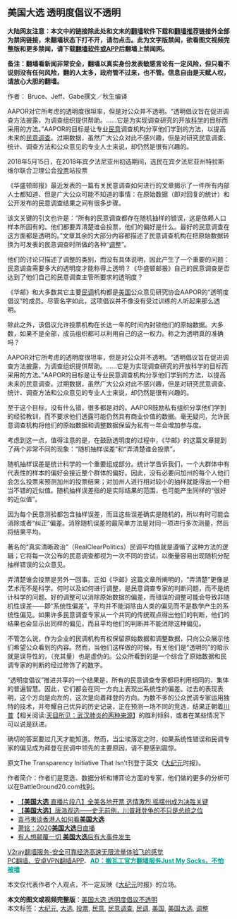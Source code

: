  <h2>美国大选 透明度倡议不透明</h2> <p class="notice"><b>大陆网友注意：本文中的链接除此处和文末的<a href="https://github.com/bannedbook/fanqiang" >翻墙</a>软件下载和<a href="https://github.com/killgcd/justmysocks/blob/master/README.md">翻墙推荐</a>链接外全部为禁网链接，未翻墙状态下打不开，请勿点击。此为文字版禁闻，欲看图文视频完整版和更多禁闻，请下载<a href="https://github.com/bannedbook/fanqiang">翻墙软件或APP</a>后翻墙上禁闻网。</p><p>备注：翻墙看新闻非常安全，翻墙以真实身份发表敏感言论有一定风险，但只看不说则没有任何风险，翻的人太多，政府管不过来，也不管。信息自由是天赋人权，请放心大胆的翻墙。</b></p>  <div class="entry"> <p>作者： Bruce、Jeff、Gabe撰文／秋生编译</p> <p id="summary">AAPOR对它所考虑的透明度很坦率，但是对公众并不透明。“透明倡议旨在促进调查方法披露，为调查组织提供帮助。……它是为实现调查研究的开放<span class='wp_keywordlink'><a href="https://www.bannedbook.org/forum11/topic309.html" title="禁片：“科学”的棍子" target="_blank">科学</a></span>的目标而采用的方法。”AAPOR的目标是让专业<a href="https://www.bannedbook.org/bnews/tag/%E6%B0%91%E6%84%8F/" class="st_tag internal_tag" rel="tag" title="标签 民意 下的日志">民意</a>调查机构分享他们学到的方法，以提高未来的<a href="https://www.bannedbook.org/bnews/tag/%E6%B0%91%E6%84%8F%E8%B0%83%E6%9F%A5/" class="st_tag internal_tag" rel="tag" title="标签 民意调查 下的日志">民意调查</a>。过期数据，虽然广大公众对此不感兴趣，但是对研究民意调查、统计、调查方法和公众意见的专业人士来说，却仍然是很有兴趣的。</p> <p id="conimg"></p> <p>2018年5月15日，在2018年宾夕法尼亚州初选期间，选民在宾夕法尼亚州特拉斯维尔联合卫理公会<a href="https://www.bannedbook.org/bnews/tag/%E6%8A%95%E7%A5%A8/" class="st_tag internal_tag" rel="tag" title="标签 投票 下的日志">投票</a>站投票</p> <p>《华盛顿邮报》最近发表的一篇有关民意调查如何进行的文章揭示了一件所有内部人士都知道、但是广大公众可能不知道的事情：在原始数据（即对回复的统计）和公开发布的民意调查结果之间有很多步骤。</p>  <p>该文关键的引文也许是：“所有的民意调查都存在随机抽样的错误，这是依赖人口样本所固有的。他们都要弄清楚谁会投票，他们的偏好是什么。最好的民意调查在这方面都是透明的。”文章其余的大部分内容都描述了民意调查机构在把原始数据转换为可发表的民意调查时所做的各种“<a href="https://www.bannedbook.org/bnews/tag/%E8%B0%83%E6%95%B4/" class="st_tag internal_tag" rel="tag" title="标签 调整 下的日志">调整</a>”。</p> <p>他们的讨论只描述了调整的类别，而没有具体说明，因此产生了一个重要的问题：民意调查需要多大的透明度才能称得上透明？《华盛顿邮报》自己的民意调查是否达到了他们自己的民意调查主管所要求的透明度？</p> <p>《华邮》和大多数其它主要<a href="https://www.bannedbook.org/bnews/tag/%E6%B0%91%E8%B0%83/" class="st_tag internal_tag" rel="tag" title="标签 民调 下的日志">民调</a>机构都是<a href="https://www.bannedbook.org/bnews/tag/%e7%be%8e%e5%9b%bd/" class="st_tag internal_tag" rel="tag" title="标签 美国 下的日志">美国</a>公众意见研究协会AAPOR的“透明度倡议”的成员。尽管名字如此，这项倡议并不像没有受过训练的人听起来那么透明。</p> <p>除此之外，该倡议允许投票机构在长达一年的时间内封锁他们的原始数据。大多数，如果不是全部，成员组织都可以利用自己的这一权力。称之为透明真的准确吗？</p> <p>AAPOR对它所考虑的透明度很坦率，但是对公众并不透明。“透明倡议旨在促进调查方法披露，为调查组织提供帮助。……它是为实现调查研究的开放科学的目标而采用的方法。”AAPOR的目标是让专业民意调查机构分享他们学到的方法，以提高未来的民意调查。过期数据，虽然广大公众对此不感兴趣，但是对研究民意调查、统计、调查方法和公众意见的专业人士来说，却仍然是很有兴趣的。</p>  <p>至于这个目标，没有什么错，很多都是对的。AAPOR鼓励私有组织分享他们学到的经验教训，而不要求他们透露可能仍然具有商业价值的数据。毫无疑问，允许民意调查机构将他们的原始数据和调整数据保留为私有一年会增加参与度。</p> <p>考虑到这一点，值得注意的是，在鼓励透明度的过程中，《华邮》的这篇文章提到了两个非常不同的现象：“随机抽样误差”和“弄清楚谁会投票”。</p> <p>随机抽样误差是统计科学的一个重要组成部分。统计学告诉我们，一个大群体中有代表性的样本的偏好会接近整个群体的偏好。因此，没有必要问加州的每个人他们会怎么投票来预测加州的投票结果；对加州人进行相对较小的抽样就能得出一个相当不错的近似值。随机抽样误差指的是实际结果的范围，也可能产生同样的“很好的近似值”。</p> <p>因为每个民意测验都包含抽样误差，而且这些误差确实是随机的，所以有时可能会消除或者“纠正”偏差。消除随机误差的最简单方法是对同一项进行多次测量，然后将结果平均。</p> <p>著名的“真实清晰政治”（RealClearPolitics）民调平均值就是遵循了这种方法的逻辑；它将每一次公布的民意调查都视为一次不同的尝试，以衡量容易出现随机分配抽样错误的公众意见。</p>  <p>弄清楚谁会投票是另外一回事。正如《华邮》这篇文章所阐明的，“弄清楚”更像是艺术而不是科学。何时以及如何进行调整，是民意调查专家的判断问题，而不是统计科学的问题。好的调整可以消除原始数据的偏差，而错误的调整可能会导致非随机性误差——即“系统性偏差”。平均并不能消除由人类的偏见而不是数学产生的系统性偏见。如果许多民意调查专家从一个共同的传统观点得出他们的判断，他们的结果也会显示出同样的偏见，而且平均他们的判断并不能消除这种偏见。</p> <p>不管怎么说，作为企业的民调机构有权保留原始数据和调整数据，只向公众展示他们希望公众看到的内容。然而，当他们这样做的时候，有关他们是“透明的”的暗示就是误导性的，（充其量）也是虚伪的。公众所看到的是一个综合了原始数据和民调专家的判断的经过修饰了的数字。</p> <p>“透明度倡议”推进共享的一个结果是，所有的民意调查专家都将利用相同的、集体的普遍智慧。因此，它们都会在同一方向上表现出系统性的偏差。过去的表现表明，这个方向是向左的，这次是向着拜登的方向。为数不多的公众民调专家运用独特的技术，并夸耀自己优异的历史记录，正在预测一场不同的竞选，结果正朝着<span class='wp_keywordlink'><a href="https://www.bannedbook.org/bnews/comments/20200816/1381118.html" title="天目所见：川普将再赢总统大选 共和党掌参众两院" target="_blank">川普</a></span>【相关阅读:<a href='https://www.bannedbook.org/bnews/comments/20200816/1381123.html' target='_blank'>天目所见：武汉肺炎的两种来源</a>】的胜利倾斜，或者在某些情况下可以说是跃进。</p> <p>确切的答案要过几天才能知道。然而，当尘埃落定之时，如果系统性错误和民调专家的偏见成为拜登在民调中领先的主要原因，请不要感到震惊。</p> <p>原文The Transparency Initiative That Isn’t刊登于英文《<span class='wp_keywordlink_affiliate'><a href="http://www.epochtimes.com/" title="大纪元" target="_blank">大纪元</a></span>时报》。</p>  <p>作者简介：作者们是竞选、数据分析和博弈论方面的专家，他们做的更多的分析可以在BattleGround20.com找到。</p> <ul class='op-related-articles' title='相关阅读'> <li><a href='https://www.bannedbook.org/bnews/bannedvideo/20201104/1425533.html' target='_blank'>【<b>美国大选</b> 直播片段八】全美各地开票 选情激烈 摇摆州成为决胜关键</a></li> <li><a href='https://www.bannedbook.org/bnews/bannedvideo/20201104/1425531.html' target='_blank'>【<b>美国大选</b>】唐浩观选——史无前例，川普拜登争的不只是总统之位</a></li> <li><a href='https://www.bannedbook.org/bnews/bannedvideo/20201104/1425530.html' target='_blank'>袁弓夷谈香港人如何看<b>美国大选</b></a></li> <li><a href='https://www.bannedbook.org/bnews/cbnews/20201104/1425523.html' target='_blank'>萧铭：2020<b>美国大选</b>日直播</a></li> <li><a href='https://www.bannedbook.org/bnews/comments/20201104/1425509.html' target='_blank'>有人想颠覆一切 <b>美国大选</b>后有大事件发生</a></li> </ul> <p class="texttj"> <a href="https://www.bannedbook.org/forum23/topic22702.html" target="_blank">V2ray翻墙服务-安全可靠经济高速无限流量体验飞的感觉</a><br/> <a href="https://github.com/bannedbook/fanqiang/wiki/%E7%A6%81%E9%97%BB%E7%BD%91%E5%AE%89%E5%8D%93%E7%BF%BB%E5%A2%99%E6%96%B0%E9%97%BBAPP" target="_blank">PC翻墙、安卓VPN翻墙APP</a>、<span onclick="window.open('https://github.com/killgcd/justmysocks/blob/master/README.md')" style="font-weight:bold;color:#00A191;cursor:pointer;text-decoration:underline;outline:none">AD：搬瓦工官方翻墙服务Just My Socks，不怕被墙</span></p><p>本文仅代表作者个人观点，不一定反映《<a href="https://www.bannedbook.org/bnews/tag/%e5%a4%a7%e7%ba%aa%e5%85%83/" class="st_tag internal_tag" rel="tag" title="标签 大纪元 下的日志">大纪元</a>时报》的立场。</p><a name='sharetosocial'></a>       <div><b>本文的图文或视频完整版</b>：<a href='https://www.bannedbook.org/bnews/comments/20201104/1425532.html'>美国大选 透明度倡议不透明</a></div>  </div><!--END ENTRY--> <div class="postfooter"> <div>本文标签：<a href="https://www.bannedbook.org/bnews/tag/%e5%a4%a7%e7%ba%aa%e5%85%83/" rel="tag">大纪元</a>, <a href="https://www.bannedbook.org/bnews/tag/%e5%a4%a7%e9%80%89/" rel="tag">大选</a>, <a href="https://www.bannedbook.org/bnews/tag/%E6%8A%95%E7%A5%A8/" rel="tag">投票</a>, <a href="https://www.bannedbook.org/bnews/tag/%E6%B0%91%E6%84%8F/" rel="tag">民意</a>, <a href="https://www.bannedbook.org/bnews/tag/%E6%B0%91%E6%84%8F%E8%B0%83%E6%9F%A5/" rel="tag">民意调查</a>, <a href="https://www.bannedbook.org/bnews/tag/%E6%B0%91%E8%B0%83/" rel="tag">民调</a>, <a href="https://www.bannedbook.org/bnews/tag/%e7%be%8e%e5%9b%bd/" rel="tag">美国</a>, <a href="https://www.bannedbook.org/bnews/tag/%e7%be%8e%e5%9b%bd%e5%a4%a7%e9%80%89/" rel="tag">美国大选</a>, <a href="https://www.bannedbook.org/bnews/tag/%E8%B0%83%E6%95%B4/" rel="tag">调整</a></div>  </div><!--END POSTFOOTER--> 